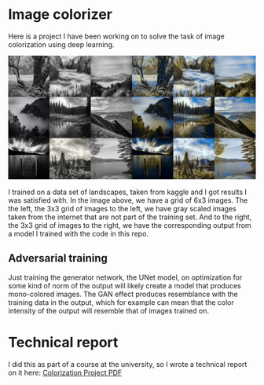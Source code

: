 # Image colorizer

Here is a project I have been working on to solve the task of image colorization
using deep learning. 

![Colorization Output](https://github.com/Ricardicus/colorizer-gan/blob/master/outputs/23__dim_256__adv_0p5__compl_72/outputs/collection_image____2.png "Colorization Project")

I trained on a data set of landscapes, taken from kaggle and I got results I was satisfied with.
In the image above, we have a grid of 6x3 images. The the left, the 3x3 grid of images to the left, we have gray scaled images taken from the internet that are not part of the
training set. And to the right, the 3x3 grid of images to the right, we have the corresponding output from 
a model I trained with the code in this repo.

## Adversarial training

Just training the generator network, the UNet model, on optimization for some kind of norm of the output will likely 
create a model that produces mono-colored images. The GAN effect produces resemblance with the training data in the output,
which for example can mean that the color intensity of the output will resemble that of images trained on.

# Technical report

I did this as part of a course at the university, so I wrote a technical report on it here: [Colorization Project PDF](https://github.com/Ricardicus/colorizer-gan/blob/master/report/Colorization_Project.pdf)




